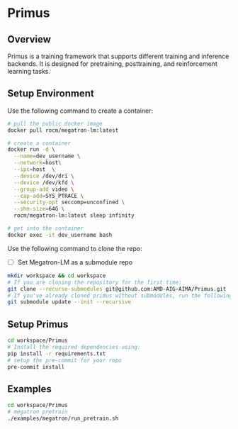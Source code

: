 # Primus

## Overview
Primus is a training framework that supports different training and inference backends. It is designed for pretraining, posttraining, and reinforcement learning tasks.

## Setup Environment
Use the following command to create a container:
```bash
# pull the public docker image
docker pull rocm/megatron-lm:latest

# create a container
docker run -d \
  --name=dev_username \
  --network=host\
  --ipc=host  \
  --device /dev/dri \
  --device /dev/kfd \
  --group-add video \
  --cap-add=SYS_PTRACE \
  --security-opt seccomp=unconfined \
  --shm-size=64G \
  rocm/megatron-lm:latest sleep infinity

# get into the container
docker exec -it dev_username bash
```


Use the following command to clone the repo:
- [ ] Set Megatron-LM as a submodule repo
```bash
mkdir workspace && cd workspace
# If you are cloning the repository for the first time:
git clone --recurse-submodules git@github.com:AMD-AIG-AIMA/Primus.git
# If you've already cloned primus without submodules, run the following commands:
git submodule update --init --recursive
```

## Setup Primus
```bash
cd workspace/Primus
# Install the required dependencies using:
pip install -r requirements.txt
# setup the pre-commit for your repo
pre-commit install
```

## Examples
```bash
cd workspace/Primus
# megatron pretrain
./examples/megatron/run_pretrain.sh
```
